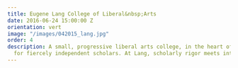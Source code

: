 ```yaml
---
title: Eugene Lang College of Liberal&nbsp;Arts
date: 2016-06-24 15:00:00 Z
orientation: vert
image: "/images/042015_lang.jpg"
order: 4
description: A small, progressive liberal arts college, in the heart of NYC, designed
  for fiercely independent scholars. At Lang, scholarly rigor meets intellectual&nbsp;freedom.
---
```


